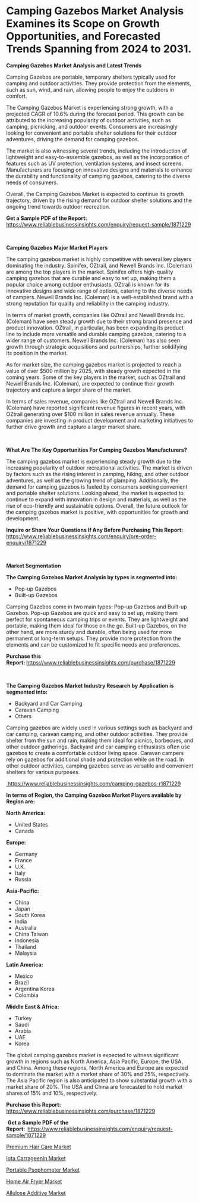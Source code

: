 <p><h1>Camping Gazebos Market Analysis Examines its Scope on Growth Opportunities, and Forecasted Trends Spanning from 2024 to 2031.</h1></p><p><strong>Camping Gazebos Market Analysis and Latest Trends</strong></p>
<p><p>Camping Gazebos are portable, temporary shelters typically used for camping and outdoor activities. They provide protection from the elements, such as sun, wind, and rain, allowing people to enjoy the outdoors in comfort.</p><p>The Camping Gazebos Market is experiencing strong growth, with a projected CAGR of 10.6% during the forecast period. This growth can be attributed to the increasing popularity of outdoor activities, such as camping, picnicking, and outdoor events. Consumers are increasingly looking for convenient and portable shelter solutions for their outdoor adventures, driving the demand for camping gazebos.</p><p>The market is also witnessing several trends, including the introduction of lightweight and easy-to-assemble gazebos, as well as the incorporation of features such as UV protection, ventilation systems, and insect screens. Manufacturers are focusing on innovative designs and materials to enhance the durability and functionality of camping gazebos, catering to the diverse needs of consumers.</p><p>Overall, the Camping Gazebos Market is expected to continue its growth trajectory, driven by the rising demand for outdoor shelter solutions and the ongoing trend towards outdoor recreation.</p></p>
<p><strong>Get a Sample PDF of the Report:&nbsp;</strong> <a href="https://www.reliablebusinessinsights.com/enquiry/request-sample/1871229">https://www.reliablebusinessinsights.com/enquiry/request-sample/1871229</a></p>
<p>&nbsp;</p>
<p><strong>Camping Gazebos Major Market Players</strong></p>
<p><p>The camping gazebos market is highly competitive with several key players dominating the industry. Spinifex, OZtrail, and Newell Brands Inc. (Coleman) are among the top players in the market. Spinifex offers high-quality camping gazebos that are durable and easy to set up, making them a popular choice among outdoor enthusiasts. OZtrail is known for its innovative designs and wide range of options, catering to the diverse needs of campers. Newell Brands Inc. (Coleman) is a well-established brand with a strong reputation for quality and reliability in the camping industry.</p><p>In terms of market growth, companies like OZtrail and Newell Brands Inc. (Coleman) have seen steady growth due to their strong brand presence and product innovation. OZtrail, in particular, has been expanding its product line to include more versatile and durable camping gazebos, catering to a wider range of customers. Newell Brands Inc. (Coleman) has also seen growth through strategic acquisitions and partnerships, further solidifying its position in the market.</p><p>As for market size, the camping gazebos market is projected to reach a value of over $500 million by 2025, with steady growth expected in the coming years. Some of the key players in the market, such as OZtrail and Newell Brands Inc. (Coleman), are expected to continue their growth trajectory and capture a larger share of the market.</p><p>In terms of sales revenue, companies like OZtrail and Newell Brands Inc. (Coleman) have reported significant revenue figures in recent years, with OZtrail generating over $100 million in sales revenue annually. These companies are investing in product development and marketing initiatives to further drive growth and capture a larger market share.</p></p>
<p>&nbsp;</p>
<p><strong>What Are The Key Opportunities For Camping Gazebos Manufacturers?</strong></p>
<p><p>The camping gazebos market is experiencing steady growth due to the increasing popularity of outdoor recreational activities. The market is driven by factors such as the rising interest in camping, hiking, and other outdoor adventures, as well as the growing trend of glamping. Additionally, the demand for camping gazebos is fueled by consumers seeking convenient and portable shelter solutions. Looking ahead, the market is expected to continue to expand with innovation in design and materials, as well as the rise of eco-friendly and sustainable options. Overall, the future outlook for the camping gazebos market is positive, with opportunities for growth and development.</p></p>
<p><strong>Inquire or Share Your Questions If Any Before Purchasing This Report:</strong> <a href="https://www.reliablebusinessinsights.com/enquiry/pre-order-enquiry/1871229">https://www.reliablebusinessinsights.com/enquiry/pre-order-enquiry/1871229</a></p>
<p>&nbsp;</p>
<p><strong>Market Segmentation</strong></p>
<p><strong>The Camping Gazebos Market Analysis by types is segmented into:</strong></p>
<p><ul><li>Pop-up Gazebos</li><li>Built-up Gazebos</li></ul></p>
<p><p>Camping Gazebos come in two main types: Pop-up Gazebos and Built-up Gazebos. Pop-up Gazebos are quick and easy to set up, making them perfect for spontaneous camping trips or events. They are lightweight and portable, making them ideal for those on the go. Built-up Gazebos, on the other hand, are more sturdy and durable, often being used for more permanent or long-term setups. They provide more protection from the elements and can be customized to fit specific needs and preferences.</p></p>
<p><strong>Purchase this Report:&nbsp;</strong><a href="https://www.reliablebusinessinsights.com/purchase/1871229">https://www.reliablebusinessinsights.com/purchase/1871229</a></p>
<p>&nbsp;</p>
<p><strong>The Camping Gazebos Market Industry Research by Application is segmented into:</strong></p>
<p><ul><li>Backyard and Car Camping</li><li>Caravan Camping</li><li>Others</li></ul></p>
<p><p>Camping gazebos are widely used in various settings such as backyard and car camping, caravan camping, and other outdoor activities. They provide shelter from the sun and rain, making them ideal for picnics, barbecues, and other outdoor gatherings. Backyard and car camping enthusiasts often use gazebos to create a comfortable outdoor living space. Caravan campers rely on gazebos for additional shade and protection while on the road. In other outdoor activities, camping gazebos serve as versatile and convenient shelters for various purposes.</p></p>
<p><a href="https://www.reliablebusinessinsights.com/camping-gazebos-r1871229">&nbsp;https://www.reliablebusinessinsights.com/camping-gazebos-r1871229</a></p>
<p><strong>In terms of Region, the Camping Gazebos Market Players available by Region are:</strong></p>
<p>
    <p> <strong> North America: </strong>
        <ul>
            <li>United States</li>
            <li>Canada</li>
        </ul>
        </p> 
    <p> <strong> Europe: </strong>
        <ul>
            <li>Germany</li>
            <li>France</li>
            <li>U.K.</li>
            <li>Italy</li>
            <li>Russia</li>
        </ul>
        </p> 
    <p> <strong> Asia-Pacific: </strong>
        <ul>
            <li>China</li>
            <li>Japan</li>
            <li>South Korea</li>
            <li>India</li>
            <li>Australia</li>
            <li>China Taiwan</li>
            <li>Indonesia</li>
            <li>Thailand</li>
            <li>Malaysia</li>
        </ul>
        </p> 
    <p> <strong> Latin America: </strong>
        <ul>
            <li>Mexico</li>
            <li>Brazil</li>
            <li>Argentina Korea</li>
            <li>Colombia</li>
        </ul>
        </p> 
    <p> <strong> Middle East & Africa: </strong>
        <ul>
            <li>Turkey</li>
            <li>Saudi</li>
            <li>Arabia</li>
            <li>UAE</li>
            <li>Korea</li>
        </ul>
    </p>
    </p>
<p><p>The global camping gazebos market is expected to witness significant growth in regions such as North America, Asia Pacific, Europe, the USA, and China. Among these regions, North America and Europe are expected to dominate the market with a market share of 30% and 25%, respectively. The Asia Pacific region is also anticipated to show substantial growth with a market share of 20%. The USA and China are forecasted to hold market shares of 15% and 10%, respectively.</p></p>
<p><strong>Purchase this Report: </strong><a href="https://www.reliablebusinessinsights.com/purchase/1871229">https://www.reliablebusinessinsights.com/purchase/1871229</a></p>
<p>&nbsp;<strong>Get a Sample PDF of the Report:&nbsp;&nbsp;</strong><a href="https://www.reliablebusinessinsights.com/enquiry/request-sample/1871229">https://www.reliablebusinessinsights.com/enquiry/request-sample/1871229</a></p>
<p><strong></strong></p>
<p><p><a href="https://github.com/gulaimolin/Market-Research-Report-List-5/blob/main/premium-hair-care-market.md">Premium Hair Care Market</a></p><p><a href="https://medium.com/@rachel.baile55467/iota-carrageenin-market-research-report-includes-analysis-on-market-size-share-and-growth-rate-at-fcf52fe371c9">Iota Carrageenin Market</a></p><p><a href="https://issuu.com/reportprime-2/docs/portable-psophometer-market-size-2030.pptx">Portable Psophometer Market</a></p><p><a href="https://github.com/RoccoManning/Market-Research-Report-List-6/blob/main/home-air-fryer-market.md">Home Air Fryer Market</a></p><p><a href="https://medium.com/@maria.hardacre7345/allulose-additive-market-research-report-includes-analysis-on-market-size-share-and-growth-rate-at-fabe0482db3a">Allulose Additive Market</a></p></p>